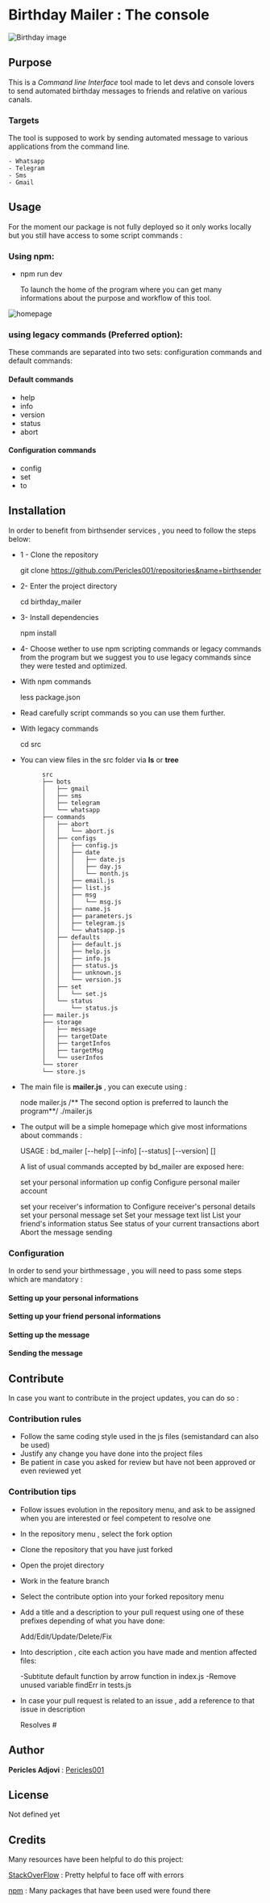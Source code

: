 # Birthday Mailer : The console

![Birthday image](https://cdn.pixabay.com/photo/2016/11/18/15/47/birthday-1835449_960_720.jpg)

## Purpose

This is a _Command line Interface_ tool made to let devs and console lovers to send automated birthday messages to
friends and relative on various canals.

### Targets

The tool is supposed to work by sending automated message to various applications from the command line.

    - Whatsapp
    - Telegram
    - Sms
    - Gmail

## Usage

For the moment our package is not fully deployed so it only works locally but you still have access to some script commands :

### Using npm:

* npm run dev

  To launch the home of the program where you can get many informations about the purpose and workflow of this tool.

![homepage](./images/0-home.png)

### using legacy commands (Preferred option):

These commands are separated into two sets: configuration commands and default commands:

#### Default commands

* help
* info
* version
* status
* abort

#### Configuration commands

* config
* set
* to

## Installation

In order to benefit from birthsender services , you need to follow the steps below:

* 1 - Clone the repository 


    git clone https://github.com/Pericles001/repositories&name=birthsender

* 2- Enter the project directory


    cd birthday_mailer


* 3- Install dependencies


    npm install

* 4- Choose wether to use npm scripting commands or legacy commands from the program but we suggest you to use legacy commands since they were tested and optimized.

- With npm commands


    less package.json

- Read carefully script commands so you can use them further.


- With legacy commands



    cd src

- You can view files in the src folder via __ls__ or __tree__


            src
            ├── bots
            │   ├── gmail
            │   ├── sms
            │   ├── telegram
            │   └── whatsapp
            ├── commands
            │   ├── abort
            │   │   └── abort.js
            │   ├── configs
            │   │   ├── config.js
            │   │   ├── date
            │   │   │   ├── date.js
            │   │   │   ├── day.js
            │   │   │   └── month.js
            │   │   ├── email.js
            │   │   ├── list.js
            │   │   ├── msg
            │   │   │   └── msg.js
            │   │   ├── name.js
            │   │   ├── parameters.js
            │   │   ├── telegram.js
            │   │   └── whatsapp.js
            │   ├── defaults
            │   │   ├── default.js
            │   │   ├── help.js
            │   │   ├── info.js
            │   │   ├── status.js
            │   │   ├── unknown.js
            │   │   └── version.js
            │   ├── set
            │   │   └── set.js
            │   └── status
            │       └── status.js
            ├── mailer.js
            ├── storage
            │   ├── message
            │   ├── targetDate
            │   ├── targetInfos
            │   ├── targetMsg
            │   └── userInfos
            └── storer
            └── store.js




- The main file is __mailer.js__ , you can execute using :


    node mailer.js
    /** The second option is preferred to launch the program**/
    ./mailer.js

- The output will be a simple homepage which give most informations about commands :


    USAGE : bd_mailer [--help] [--info] [--status] [--version] 
    <command> [<args>]

    A list of usual commands accepted by bd_mailer are exposed here:

    set your personal information up
        config 	 Configure personal mailer account

    set your receiver's information
        to 	 Configure receiver's personal details
    set your personal message
        set 	 Set your message text
        list 	 List your friend's information
        status  See status of your current transactions
        abort 	 Abort the message sending


### Configuration

In order to send your birthmessage , you will need to pass some steps which are mandatory :

#### Setting up your personal informations

#### Setting up your friend personal informations

#### Setting up the message

#### Sending the message

## Contribute

In case you want to contribute in the project updates, you can do so :

### Contribution rules

* Follow the same coding style used in the js files (semistandard can also be used)
* Justify any change you have done into the project files
* Be patient in case you asked for review but have not been approved or even reviewed yet 

### Contribution tips

* Follow issues evolution in the repository menu, and ask to be assigned when you are interested or feel competent to resolve one
* In the repository menu , select the fork option
* Clone the repository that you have just forked
* Open the projet directory
* Work in the feature branch
* Select the contribute option into your forked repository menu
* Add a title and a description to your pull request using one of these prefixes depending of what you have done:

    
    Add/Edit/Update/Delete/Fix 

* Into description , cite each action you have made and mention affected files:



    -Subtitute default function by arrow function in index.js
    -Remove unused variable findErr in tests.js

* In case your pull request is related to an issue , add a reference to that issue in description


    Resolves #<issue number> 

## Author

__Pericles Adjovi__ : [Pericles001](https://github.com/Pericles001)

## License

Not defined yet

## Credits

Many resources have been helpful to do this project:

[StackOverFlow](https://stackoverflow.com) : Pretty helpful to face off with errors

[npm](https://npm.com) : Many packages that have been used were found there
